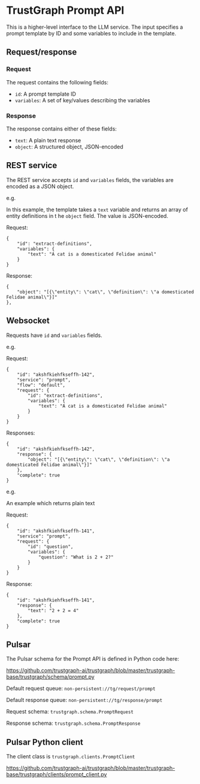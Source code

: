 
# TrustGraph Prompt API

This is a higher-level interface to the LLM service.  The input
specifies a prompt template by ID and some variables to include in the
template.

## Request/response

### Request

The request contains the following fields:
- `id`: A prompt template ID
- `variables`: A set of key/values describing the variables

### Response

The response contains either of these fields:
- `text`: A plain text response
- `object`: A structured object, JSON-encoded

## REST service

The REST service accepts `id` and `variables` fields, the variables are
encoded as a JSON object.

e.g.

In this example, the template takes a `text` variable and returns an
array of entity definitions in t he `object` field.  The value is
JSON-encoded.

Request:
```
{
    "id": "extract-definitions",
    "variables": {
        "text": "A cat is a domesticated Felidae animal"
    }
}
```

Response:

```
{
    "object": "[{\"entity\": \"cat\", \"definition\": \"a domesticated Felidae animal\"}]"
},
```

## Websocket

Requests have `id` and `variables` fields.

e.g.

Request:

```
{
    "id": "akshfkiehfkseffh-142",
    "service": "prompt",
    "flow": "default",
    "request": {
        "id": "extract-definitions",
        "variables": {
            "text": "A cat is a domesticated Felidae animal"
        }
    }
}
```

Responses:

```
{
    "id": "akshfkiehfkseffh-142",
    "response": {
        "object": "[{\"entity\": \"cat\", \"definition\": \"a domesticated Felidae animal\"}]"
    },
    "complete": true
}
```

e.g.

An example which returns plain text

Request:

```
{
    "id": "akshfkiehfkseffh-141",
    "service": "prompt",
    "request": {
        "id": "question",
        "variables": {
            "question": "What is 2 + 2?"
        }
    }
}
```

Response:

```
{
    "id": "akshfkiehfkseffh-141",
    "response": {
        "text": "2 + 2 = 4"
    },
    "complete": true
}
```


## Pulsar

The Pulsar schema for the Prompt API is defined in Python code here:

https://github.com/trustgraph-ai/trustgraph/blob/master/trustgraph-base/trustgraph/schema/prompt.py

Default request queue:
`non-persistent://tg/request/prompt`

Default response queue:
`non-persistent://tg/response/prompt`

Request schema:
`trustgraph.schema.PromptRequest`

Response schema:
`trustgraph.schema.PromptResponse`

## Pulsar Python client

The client class is
`trustgraph.clients.PromptClient`

https://github.com/trustgraph-ai/trustgraph/blob/master/trustgraph-base/trustgraph/clients/prompt_client.py

